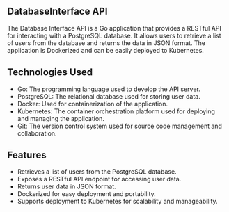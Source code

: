 ## DatabaseInterface API

The Database Interface API is a Go application that provides a RESTful API for interacting with a PostgreSQL database. It allows users to retrieve a list of users from the database and returns the data in JSON format. The application is Dockerized and can be easily deployed to Kubernetes.

## Technologies Used
   - Go: The programming language used to develop the API server.
   - PostgreSQL: The relational database used for storing user data.
   - Docker: Used for containerization of the application.
   - Kubernetes: The container orchestration platform used for deploying and managing the application.
   - Git: The version control system used for source code management and collaboration.
## Features
   - Retrieves a list of users from the PostgreSQL database.
   - Exposes a RESTful API endpoint for accessing user data.
   - Returns user data in JSON format.
   - Dockerized for easy deployment and portability.
   - Supports deployment to Kubernetes for scalability and manageability.
